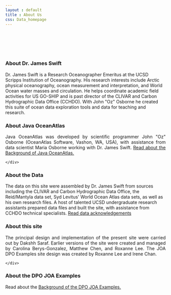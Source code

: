 ```yaml
---
layout : default
title : About Us
css: Data_homepage
---
```


<section id="call-to-action">
  <div class="container wow fadeIn">
    <div class="row">
      <div class="col-lg-9 text-center text-lg-left" style="flex:0 0 100%;max-width:100%">
        <br><br><br><br>
        <h3 class="cta-title">About Dr. James Swift</h3>
        <p class="cta-text">Dr. James Swift is a Research Oceanographer Emeritus at the UCSD Scripps Institution of Oceanography. His research interests include Arctic physical oceanography, ocean measurement and interpretation, and World Ocean water masses and circulation. He helps coordinate academic field activities for US GO-SHIP and is past director of the CLIVAR and Carbon Hydrographic Data Office (CCHDO). With John "Oz" Osborne he created this suite of ocean data exploration tools and data for teaching and research.</p>
      </div>
      </div>
  </div>
</section><!-- #call-to-action -->
<!--==========================
Call To Action Section
============================-->
<section id="call-to-action1">
<section id="call-to-action3">
  <div class="container wow fadeIn">
      <div class="col-lg-9 text-center text-lg-left"  style="flex:0 0 100%;max-width:100%">
        <h3 class="cta-title1">About Java OceanAtlas</h3>
        <p class="cta-text1" style="text-align:justify">Java OceanAtlas was developed by scientific programmer John "Oz" Osborne (OceanAtlas Software, Vashon, WA, USA), with assistance from data scientist Maria Osborne working with Dr. James Swift. <a href="assets/documents/Background_of_Java_OceanAtlas.pdf">Read about the Background of Java OceanAtlas.</a></p>
      </div>

    </div>
</section>
</section><!-- #call-to-action -->
<!--==========================
Call To Action Section
============================-->
<section id="call-to-action2">
<section id="call-to-action">
  <div class="container wow fadeIn">
    <div class="row">
      <div class="col-lg-9 text-center text-lg-left" style="flex:0 0 100%;max-width:100%">
        <h3 class="cta-title">About the Data</h3>
        <p class="cta-text">The data on this site were assembled by Dr. James Swift from sources including the CLIVAR and Carbon Hydrographic Data Office, the Reid/Mantyla data set, Syd Levitus' World Ocean Atlas data sets, as well as his own research files. A host of talented UCSD undergraduate research assistants prepared data files and built the site, with assistance from CCHDO technical specialists. <a href="assets/documents/Data_Acknowledgements.pdf">Read data acknowledgements</a> </p>
      </div>
    </div>

  </div>
</section>
</section><!-- #call-to-action -->
<!--==========================
  About Us Section
============================-->
<section id="call-to-action1">
<section id="call-to-action3">
  <div class="container wow fadeIn">
      <div class="col-lg-9 text-center text-lg-left"  style="flex:0 0 100%;max-width:100%">
        <h3 class="cta-title1">About this site</h3>
        <p class="cta-text1" style="text-align:justify">The principal design and implementation of the present site were carried out by Dakshh Saraf. Earlier versions of the site were created and managed by Carolina Berys-Gonzalez, Matthew Chen, and Roxanne Lee. The JOA DPO Examples site design was created by Roxanne Lee and Irene Chan.</p>
      </div>

    </div>

</section>
</section><!-- #call-to-action -->
<!--==========================
Call To Action Section
============================-->
<section id="call-to-action2">
<section id="call-to-action">
<div class="container wow fadeIn">
  <div class="row">
    <div class="col-lg-9 text-center text-lg-left" style="flex:0 0 100%;max-width:100%">
      <h3 class="cta-title">About the DPO JOA Examples</h3>
      <p class="cta-text">Read about the <a href="https://joa_old.cchdo.io/dpo/dpo_joa_examples/background/index.html"><u>Background of the DPO JOA Examples.</u></a></p>
    </div>
  </div>

</div>
</section>
</section><!-- #call-to-action -->
